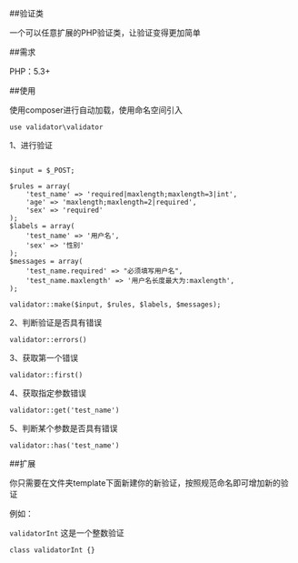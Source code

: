 ##验证类

一个可以任意扩展的PHP验证类，让验证变得更加简单

##需求

PHP：5.3+

##使用

使用composer进行自动加载，使用命名空间引入

    use validator\validator

1、进行验证
<pre><code>
$input = $_POST;

$rules = array(
    'test_name' => 'required|maxlength;maxlength=3|int',
    'age' => 'maxlength;maxlength=2|required',
    'sex' => 'required'
);
$labels = array(
    'test_name' => '用户名',
    'sex' => '性别'
);
$messages = array(
    'test_name.required' => "必须填写用户名",
    'test_name.maxlength' => '用户名长度最大为:maxlength',
);

validator::make($input, $rules, $labels, $messages);
</code></pre>

2、判断验证是否具有错误

    validator::errors()

3、获取第一个错误

    validator::first()

4、获取指定参数错误

    validator::get('test_name')

5、判断某个参数是否具有错误

    validator::has('test_name')

##扩展

你只需要在文件夹template下面新建你的新验证，按照规范命名即可增加新的验证

例如：

`validatorInt` 这是一个整数验证

`class validatorInt {}`